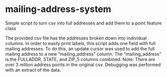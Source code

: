 # mailing-address-system
Simple script to turn csv into full addresses and add them to a point feature class

The provided csv file has the addresses broken down into individual columns. In order to easily print labels, this script adds one field with full mailing addresses. 
To do this, an update cursor was used to add the full mailing address to a new “mailing_address” column. The “mailing_address” is the FULLADDR, STATE, and ZIP_5 columns combined. 
Note: There are over 3 million address points in the original csv. Debugging was performed with an extract of the data. 
